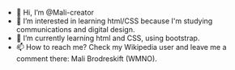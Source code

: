 - 👋 Hi, I’m @Mali-creator
- 👀 I’m interested in learning html/CSS because I'm studying communications and digital design. 
- 🌱 I’m currently learning html and CSS, using bootstrap. 
- 📫 How to reach me? Check my Wikipedia user and leave me a comment there: Mali Brodreskift (WMNO).

<!---
Mali-creator/Mali-creator is a ✨ special ✨ repository because its `README.md` (this file) appears on your GitHub profile.
You can click the Preview link to take a look at your changes.
--->
